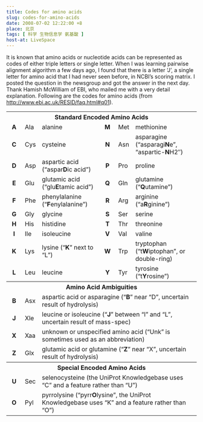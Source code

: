 ```yaml
---
title: Codes for amino acids
slug: codes-for-amino-acids
date: 2008-07-02 12:22:00 +8
place: 北京
tags: [ 科学 生物信息学 氨基酸 ]
host-at: LiveSpace
---
```

It is known that amino acids or nucleotide acids can be represented as codes of either triple letters or single letter. When I was learning pairwise alignment algorithm a few days ago, I found that there is a letter ‘J’, a single letter for amino acid that I had never seen before, in NCBI’s scoring matrix. I posted the question in the newsgroup and got the answer in the next day. Thank Hamish McWilliam of EBI, who mailed me with a very detail explanation. Following are the codes for amino acids (from <http://www.ebi.ac.uk/RESID/faq.html#q01>).

<table>
<tr style="font-weight: bold;" align="center">
<th colspan="6">Standard Encoded Amino Acids</th>
</tr>
<tr>
<td style="text-align: center; width: 25px; font-weight: bold;">A</td>
<td>Ala</td>
<td>alanine</td>
<td style="text-align: center; width: 25px; font-weight: bold;">M</td>
<td>Met</td>
<td>methionine</td>
</tr>
<tr>
<td style="text-align: center; width: 25px; font-weight: bold;">C</td>
<td>Cys</td>
<td>cysteine</td>
<td style="text-align: center; width: 25px; font-weight: bold;">N</td>
<td>Asn</td>
<td>asparagine (&#8220;asparagi<b>N</b>e&#8221;, &#8220;aspartic-<b>N</b>H2&#8243;)</td>
</tr>
<tr>
<td style="text-align: center; width: 25px; font-weight: bold;">D</td>
<td>Asp</td>
<td>aspartic acid (&#8220;aspar<b>D</b>ic acid&#8221;)</td>
<td style="text-align: center; width: 25px; font-weight: bold;">P</td>
<td>Pro</td>
<td>proline</td>
</tr>
<tr>
<td style="text-align: center; width: 25px; font-weight: bold;">E</td>
<td>Glu</td>
<td>glutamic acid (&#8220;glu<b>E</b>tamic acid&#8221;)</td>
<td style="text-align: center; width: 25px; font-weight: bold;">Q</td>
<td>Gln</td>
<td>glutamine (&#8220;<b>Q</b>utamine&#8221;)</td>
</tr>
<tr>
<td style="text-align: center; width: 25px; font-weight: bold;">F</td>
<td>Phe</td>
<td>phenylalanine (&#8220;<b>F</b>enylalanine&#8221;)</td>
<td style="text-align: center; width: 25px; font-weight: bold;">R</td>
<td>Arg</td>
<td>arginine (&#8220;a<b>R</b>ginine&#8221;)</td>
</tr>
<tr>
<td style="text-align: center; width: 25px; font-weight: bold;">G</td>
<td>Gly</td>
<td>glycine</td>
<td style="text-align: center; width: 25px; font-weight: bold;">S</td>
<td>Ser</td>
<td>serine</td>
</tr>
<tr>
<td style="text-align: center; width: 25px; font-weight: bold;">H</td>
<td>His</td>
<td>histidine</td>
<td style="text-align: center; width: 25px; font-weight: bold;">T</td>
<td>Thr</td>
<td>threonine</td>
</tr>
<tr>
<td style="text-align: center; width: 25px; font-weight: bold;">I</td>
<td>Ile</td>
<td>isoleucine</td>
<td style="text-align: center; width: 25px; font-weight: bold;">V</td>
<td>Val</td>
<td>valine</td>
</tr>
<tr>
<td style="text-align: center; width: 25px; font-weight: bold;">K</td>
<td>Lys</td>
<td>lysine (&#8220;<b>K</b>&#8221; next to &#8220;L&#8221;)</td>
<td style="text-align: center; width: 25px; font-weight: bold;">W</td>
<td>Trp</td>
<td>tryptophan (&#8220;t<b>W</b>iptophan&#8221;, or double-ring)</td>
</tr>
<tr>
<td style="text-align: center; width: 25px; font-weight: bold;">L</td>
<td>Leu</td>
<td>leucine</td>
<td style="text-align: center; width: 25px; font-weight: bold;">Y</td>
<td>Tyr</td>
<td>tyrosine (&#8220;t<b>Y</b>rosine&#8221;)</td>
</tr>
<tr style="font-weight: bold;" align="center">
<th colspan="6">Amino Acid Ambiguities</th>
</tr>
<tr>
<td style="text-align: center; font-weight: bold;">B</td>
<td>Asx</td>
<td colspan="4">aspartic acid or asparagine (&#8220;<b>B</b>&#8221; near &#8220;D&#8221;, uncertain result of hydrolysis)</td>
</tr>
<tr>
<td style="text-align: center; font-weight: bold;">J</td>
<td>Xle</td>
<td colspan="4">leucine or isoleucine (&#8220;<b>J</b>&#8221; between &#8220;I&#8221; and &#8220;L&#8221;, uncertain result of mass-spec)</td>
</tr>
<tr>
<td style="text-align: center; font-weight: bold;">X</td>
<td>Xaa</td>
<td colspan="4">unknown or unspecified amino acid (&#8220;Unk&#8221; is sometimes used as an abbreviation)</td>
</tr>
<tr>
<td style="text-align: center; font-weight: bold;">Z</td>
<td>Glx</td>
<td colspan="4">glutamic acid or glutamine (&#8220;<b>Z</b>&#8221; near &#8220;X&#8221;, uncertain result of hydrolysis)</td>
</tr>
<tr style="font-weight: bold;" align="center">
<th colspan="6">Special Encoded Amino Acids</th>
</tr>
<tr>
<td style="text-align: center; font-weight: bold;">U</td>
<td>Sec</td>
<td colspan="4">selenocysteine (the UniProt Knowledgebase uses &#8220;C&#8221; and a feature rather than &#8220;U&#8221;)</td>
</tr>
<tr>
<td style="text-align: center; font-weight: bold;">O</td>
<td>Pyl</td>
<td colspan="4">pyrrolysine (&#8220;pyrr<b>O</b>lysine&#8221;, the UniProt Knowledgebase uses &#8220;K&#8221; and a feature rather than &#8220;O&#8221;)</td>
</tr>
</table>
